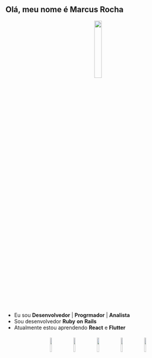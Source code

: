 ## Olá, meu nome é Marcus Rocha
<p align="center">
<img width="20%" src="https://img.icons8.com/ios-filled/96/000000/programming.png"/>
</p>

- Eu sou **Desenvolvedor** | **Progrmador** | **Analista**
- Sou desenvolvedor **Ruby** **on** **Rails**
- Atualmente estou aprendendo **React** e **Flutter**

<p align="center">
	<img width="10%" style="padding:5px" src="https://img.icons8.com/color/480/null/ruby-programming-language.png"/>
	<img width="10%" style="padding:5px" src="https://icons8.com/icon/123603/react-native"/>
	<img width="10%" style="padding:5px" src="https://icons8.com/icon/7I3BjCqe9rjG/flutter"/>
	<img width="10%" style="padding:5px" src="https://img.icons8.com/color/144/000000/javascript.png"/>
	<img width="10%" style="padding:5px" src="https://icons8.com/icon/13406/sql"/>
</p>
